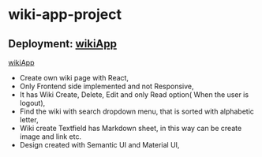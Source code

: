 # wiki-app-project

## Deployment: [wikiApp](https://wiki-app.vercel.app/)

[wikiApp](https://youtu.be/NrS_YhFK2dQ)
- Create own wiki page with React,
- Only Frontend side implemented and not Responsive,
- It has Wiki Create, Delete, Edit and only Read option( When the user is logout),
- Find the wiki with search dropdown menu, that is sorted with alphabetic letter,
- Wiki create Textfield has Markdown sheet, in this way can be create image and link etc. 
- Design created with Semantic UI and Material UI,

